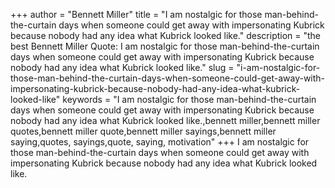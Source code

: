 +++
author = "Bennett Miller"
title = "I am nostalgic for those man-behind-the-curtain days when someone could get away with impersonating Kubrick because nobody had any idea what Kubrick looked like."
description = "the best Bennett Miller Quote: I am nostalgic for those man-behind-the-curtain days when someone could get away with impersonating Kubrick because nobody had any idea what Kubrick looked like."
slug = "i-am-nostalgic-for-those-man-behind-the-curtain-days-when-someone-could-get-away-with-impersonating-kubrick-because-nobody-had-any-idea-what-kubrick-looked-like"
keywords = "I am nostalgic for those man-behind-the-curtain days when someone could get away with impersonating Kubrick because nobody had any idea what Kubrick looked like.,bennett miller,bennett miller quotes,bennett miller quote,bennett miller sayings,bennett miller saying,quotes, sayings,quote, saying, motivation"
+++
I am nostalgic for those man-behind-the-curtain days when someone could get away with impersonating Kubrick because nobody had any idea what Kubrick looked like.
